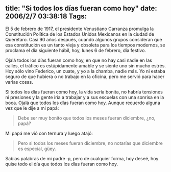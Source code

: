 title: "Si todos los días fueran como hoy"
date: 2006/2/7 03:38:18
Tags: 
---
<p>El 5 de febrero de 1917, el presidente Venustiano Carranza promulga la Constitución Política de los Estados Unidos Mexicanos en la ciudad de Querétaro. Casi 90 años después, cuando algunos grupos consideran que esa constitución es un tanto vieja y obsoleta para los tiempos modernos, se proclama el día siguiente hábil, hoy, lunes 6 de febrero, día festivo.

Ojalá todos los días fueran como hoy, en que no hay casi nadie en las calles, el tráfico es estúpidamente amable y se siente uno sin mucho estrés. Hoy sólo vino Federico, un cuate, y yo a la chamba, nadie más. Yo ni estaba seguro de que hubiera o no trabajo en la oficina, pero me servió para hacer varias cosas.

Si todos los días fueran como hoy, la vida sería bonita, no habría tensiones ni presiones y la gente iría a trabajar y a sus escuelas con una sonrisa en la boca. Ojalá que todos los días fueran como hoy. Aunque recuerdo alguna vez que le dije a mi papá:
</p>
<blockquote>Debe ser muy bonito que todos los meses fueran diciembre, ¿no, papá?</blockquote>
<p>
Mi papá me vió con ternura y luego atajó:
</p>
<blockquote>Pero si todos los meses fueran diciembre, no notarías que diciembre es especial, güey.</blockquote>
<p>
Sabias palabras de mi padre :p, pero de cualquier forma, hoy deseé, hoy quise todo el día que todos los días fueran como hoy. </p>
